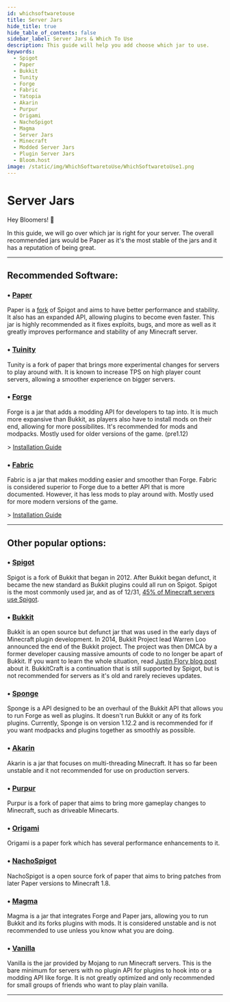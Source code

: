 ```yaml
---
id: whichsoftwaretouse
title: Server Jars
hide_title: true
hide_table_of_contents: false
sidebar_label: Server Jars & Which To Use
description: This guide will help you add choose which jar to use.
keywords:
  - Spigot
  - Paper
  - Bukkit
  - Tunity
  - Forge
  - Fabric
  - Yatopia
  - Akarin
  - Purpur
  - Origami
  - NachoSpigot
  - Magma
  - Server Jars
  - Minecraft
  - Modded Server Jars
  - Plugin Server Jars
  - Bloom.host
image: /static/img/WhichSoftwaretoUse/WhichSoftwaretoUse1.png
---
```

# Server Jars 
Hey Bloomers! 👋 

In this guide, we will go over which jar is right for your server. The overall recommended jars would be Paper as it's the most stable of the jars and it has a reputation of being great.

---
## Recommended Software:

### • [Paper](https://github.com/PaperMC/Paper)
Paper is a [fork](https://en.wikipedia.org/wiki/Fork_(software_development)) of Spigot and aims to have better performance and stability. It also has an expanded API, allowing plugins to become even faster. This jar is highly recommended as it fixes exploits, bugs, and more as well as it greatly improves performance and stability of any Minecraft server. 

### • [Tuinity](https://github.com/Spottedleaf/Tuinity)
Tunity is a fork of paper that brings more experimental changes for servers to play around with. It is known to increase TPS on high player count servers, allowing a smoother experience on bigger servers.

### • [Forge](https://files.minecraftforge.net/)
Forge is a jar that adds a modding API for developers to tap into. It is much more expansive than Bukkit, as players also have to install mods on their end, allowing for more possibilites. It's recommended for mods and modpacks. Mostly used for older versions of the game. (pre1.12)

\> [Installation Guide](setting-up-forge)

### • [Fabric](https://fabricmc.net/)
Fabric is a jar that makes modding easier and smoother than Forge. Fabric is considered superior to Forge due to a better API that is more documented. However, it has less mods to play around with. Mostly used for more modern versions of the game.

\> [Installation Guide](setting-up-fabric)


---

## Other popular options: 

### • [Spigot](https://www.spigotmc.org/)
Spigot is a fork of Bukkit that began in 2012. After Bukkit began defunct, it became the new standard as Bukkit plugins could all run on Spigot. Spigot is the most commonly used jar, and as of 12/31, [45% of Minecraft servers use Spigot](https://bstats.org/plugin/bukkit/_bukkit_/1).

### • [Bukkit](https://bukkit.org/)
Bukkit is an open source but defunct jar that was used in the early days of Minecraft plugin development. In 2014, Bukkit Project lead Warren Loo announced the end of the Bukkit project. The project was then DMCA by a former developer causing massive amounts of code to no longer be apart of Bukkit. If you want to learn the whole situation, read [Justin Flory blog post](https://blog.jwf.io/2020/04/open-source-minecraft-bukkit-gpl/) about it. BukkitCraft is a continuation that is still supported by Spigot, but is not recommended for servers as it's old and rarely recieves updates. 

### • [Sponge](https://www.spongepowered.org/)
Sponge is a API designed to be an overhaul of the Bukkit API that allows you to run Forge as well as plugins. It doesn't run Bukkit or any of its fork plugins. Currently, Sponge is on version 1.12.2 and is recommended for if you want modpacks and plugins together as smoothly as possible.

### • [Akarin](https://github.com/Akarin-project/Akarin)
Akarin is a jar that focuses on multi-threading Minecraft. It has so far been unstable and it not recommended for use on production servers.

### • [Purpur](https://github.com/pl3xgaming/Purpur)
Purpur is a fork of paper that aims to bring more gameplay changes to Minecraft, such as driveable Minecarts.

### • [Origami](https://github.com/Minebench/Origami)
Origami is a paper fork which has several performance enhancements to it.

### • [NachoSpigot](https://github.com/CobbleSword/NachoSpigot)
NachoSpigot is a open source fork of paper that aims to bring patches from later Paper versions to Minecraft 1.8.

### • [Magma](https://magmafoundation.org/)
Magma is a jar that integrates Forge and Paper jars, allowing you to run Bukkit and its forks plugins with mods. It is considered unstable and is not recommended to use unless you know what you are doing.

### • [Vanilla](https://www.minecraft.net/en-us/download/server)
Vanilla is the jar provided by Mojang to run Minecraft servers. This is the bare minimum for servers with no plugin API for plugins to hook into or a modding API like forge. It is not greatly optimized and only recommended for small groups of friends who want to play plain vanilla.

---